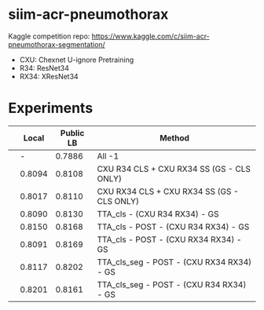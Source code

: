 # siim-acr-pneumothorax
Kaggle competition repo: https://www.kaggle.com/c/siim-acr-pneumothorax-segmentation/

- CXU: Chexnet U-ignore Pretraining
- R34: ResNet34
- RX34: XResNet34


# Experiments

|   | Local       | Public LB | Method   | 
|---|-------------|------------|-----------|
|   | - |   0.7886    | All -1 |
|   |   0.8094          |    0.8108        |  CXU R34 CLS + CXU RX34 SS (GS - CLS ONLY)      |
|   |    0.8017         |   0.8110         | CXU RX34 CLS + CXU RX34 SS (GS - CLS ONLY)         |
|   |    0.8090         |   0.8130         | TTA_cls - (CXU R34 RX34) - GS |
|   |    0.8150         |   0.8168         | TTA_cls - POST - (CXU R34 RX34) - GS |
|   |    0.8091         |   0.8169         | TTA_cls - POST - (CXU RX34 RX34) - GS |
|   |    0.8117         |   0.8202         | TTA_cls_seg - POST - (CXU RX34 RX34) - GS |
|   |    0.8201         |   0.8161         | TTA_cls_seg - POST - (CXU R34 RX34) - GS |
